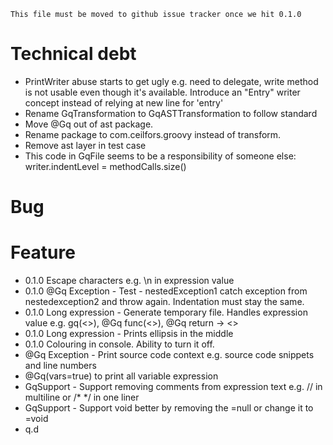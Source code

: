 ```
This file must be moved to github issue tracker once we hit 0.1.0
```

# Technical debt
- PrintWriter abuse starts to get ugly e.g. need to delegate, write method is not usable even though it's available. Introduce an "Entry" writer concept instead of relying at new line for 'entry'
- Rename GqTransformation to GqASTTransformation to follow standard
- Move @Gq out of ast package.
- Rename package to com.ceilfors.groovy instead of transform.
- Remove ast layer in test case
- This code in GqFile seems to be a responsibility of someone else: writer.indentLevel = methodCalls.size()

# Bug 

# Feature
- 0.1.0 Escape characters e.g. \n in expression value
- 0.1.0 @Gq Exception - Test - nestedException1 catch exception from nestedexception2 and throw again. Indentation must stay the same.
- 0.1.0 Long expression - Generate temporary file. Handles expression value e.g. gq(<>), @Gq func(<>), @Gq return -> <>
- 0.1.0 Long expression - Prints ellipsis in the middle
- 0.1.0 Colouring in console. Ability to turn it off.
- @Gq Exception - Print source code context e.g. source code snippets and line numbers
- @Gq(vars=true) to print all variable expression
- GqSupport - Support removing comments from expression text e.g. // in multiline or /* */ in one liner
- GqSupport - Support void better by removing the =null or change it to =void
- q.d